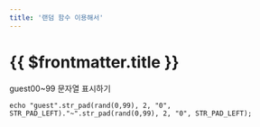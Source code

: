 ```yaml
---
title: '랜덤 함수 이용해서'
---
```


# {{ $frontmatter.title }}


guest00~99 문자열 표시하기 

```
echo "guest".str_pad(rand(0,99), 2, "0", STR_PAD_LEFT)."~".str_pad(rand(0,99), 2, "0", STR_PAD_LEFT);
```

